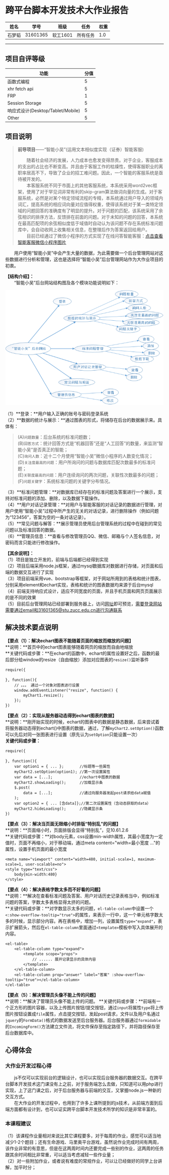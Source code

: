 # 跨平台脚本开发技术大作业报告   

| 姓名 | 学号 | 班级 | 任务 | 权重 |
|------|-----|------|------|------|
|石梦韬|31601365|软工1601|所有任务|1.0|

***************************************
## 项目自评等级
|功能|分值|
|-----|----|
|函数式编程|5|
|xhr fetch api|5|
|FRP|1|
|Session Storage|5|
|响应式设计(Desktop/Tablet/Mobile)|5|
|Other|5|

## 项目说明
> **前导项目**——“智能小吴”(运用文本相似度实现（证券）智能客服)  
>   
>　　随着社会经济的发展，人力成本也愈发变得昂贵。对于企业，客服成本的支出的占比也不断变高。并且由于客服工作的枯燥性，使得客服职业的离职率居高不下，导致了企业的招工难问题。因此，一个智能的客服系统是亟待被开发的。  
>　　本客服系统不同于市面上的其他客服系统，本系统采用word2vec框架，使用了对于罕见词非常有利的skip-gram算法做词向量的生成。对于客服系统，必然是对某个特定领域流程的专精，本系统通过用户导入的领域内词汇，提高系统的相应词向量对应值得权重，使得该系统对于某一类特定领域的问题回答的准确度有了明显的提升。对于问题的匹配，该系统采用了余弦相识的排序方法，反馈排在前面的问题。对于未知的问题的回答，本系统在最高匹配项的余弦相似度低于域值时自动认为该问题不存在系统标准问题库中，会自动收网上收集相关信息，在整理后作为答案返回给用户。  
>　　目前已经通过了微信小程序的方式实现了在线问答智能客服：[点击查看智能客服微信小程序图片](https://zuccsecondary.cn/qa/src/%E6%99%BA%E8%83%BD%E5%AE%A2%E6%9C%8D.png)   

　　用户使用“智能小吴”中会产生大量的数据，为此需要做一个后台管理网站对这些数据进行分析和管理，这也是选择将“智能小吴”后台管理网站作为大作业项目的初衷。  

**【结构介绍】：**  
　　“智能小吴”后台网站结构图及各个模块功能说明如下：  
  
![avatar](./img/strut.png)  

（1）**登录：**用户输入正确的账号与密码登录系统  
（2）**数据的统计与展示：**通过图表的形式，将储存在后台的数据展示来。具体有：  
> (A)``问题数量``：后台系统的标准问题数；  
> (B)``回答方式``：统计回答方式是“机器回答”还是“人工回答”的数量，来监测“智能小吴”是否真正的智能；  
> (C)``询问人数``：近十二个月使用“智能小吴”微信小程序的人数变化情况；  
> (D)``关注度最高的问题``：用户所询问的问题与数据库匹配次数最多的标准问题；  
> (E)``关联度最高的问题``：用户连续询问的两次问题，关联性次数最多的问题；  
> (F)``问题关键字``：系统标准问题的关键字分布情况。  

（3）**标准问题管理：**对数据库已经存在的标准问题及答案进行一个展示，支持对标准问题的添加、删除，以及数据下载操作。  
（4）**用户对话记录管理：**对用户与智能客服的对话记录的数据进行管理，对用户使用“智能小吴”过程中所产生的无关的对话记录，进行删除操作（例如问题为“123456”，答案为空的一条对话记录）。  
（5）**常见问题与解答：**展示管理员使用后台管理系统的过程中在碰到的常见问题以及标准回答的数据。  
（6）**管理员信息：**查看与修改管理员QQ、微信、邮箱与个人签名信息，对密码而言只能进行修改操作。  

**【其余说明】：**  
（1）项目是独立开发的，前端与后端都已经得到实现  
（2）项目后端采用node.js框架，通过mysql数据库对数据进行存储，对页面和后端的数据交互进行了实现  
（3）项目前端采用vue、bootstrap等框架，对于网站所用到的表格和统计图表，分别采用element和echart实现，表格和统计的图表数据均来源于后台mysql  
（4）前端支持响应式设计，适应不同宽度的页面，并且手机页面和网页页面展示的是不同的效果  
（5）目前后台管理网站已经部署到服务器上，访问[网址](https://zuccsecondary.cn/qa/visual/login.html)即可预览，需要登录网站需要通过email和31601365@stu.zucc.edu.cn进行沟通联系
  

## 解决技术要点说明
**【要点（1）：解决echart图表不能随着页面的缩放而缩放的问题】**   
**说明：**首页中的echart图表能够随着网页的缩放而自由地缩放   
**关键代码或步骤：**在echart的函数中，echart的属性设置好之后，函数的最后部分给window的resize（自由缩放）添加对应图表的``resize()``监听事件  
```
require({
	
}, function(){
	// 。。。 通过一个对象对图表进行设置
	window.addEventListener("resize", function() {
		myChart1.resize();
	});
})
```

**【要点（2）：实现从服务器动态得到echart图表的数据】**  
**说明：**刚开始实现的时候，echart的图表中的数据是静态数据，后来尝试着将服务器动态得到echart()中图表的数据，通过，了解``myChart2.setOption()``函数可以先后对同一张图表进行设置（原先认为``setOption``只能设置一次）  
**关键代码或步骤：**   
```
require({
	
}, function(){
	var option1 = { ... };       //标题等一些属性 
	myChart2.setOption(option1); //第一次设置属性
	var data = [...];            //echart中图表的数据
	myChart2.showLoading();      //加载显示条
	$.post(
		data = [...];            //通过向服务器发起post请求给data赋值
	);
	var option2 = { ... [含data]};//第二次设置属性（含动态获取的data）
	myChart2.hideLoading();      //隐藏显示条
})
```

**【要点（3）：解决当页面无限缩小时排版“特别乱”的问题】**  
**说明：**页面缩小时，页面排版会显得“特别乱”，见10.61.2.6  
**关键代码或步骤：**对body元素，css设置min-width属性，其最小宽度为一定值时，页面不再缩小，对于移动端，通过meta content="width=最小宽度 ..."的属性，设置手机页面的最小宽度  
```
<meta name="viewport" content="width=480, initial-scale=1, maximum-scale=1, user-scalable=no">
<style type="text/css">
	body{min-width:480}
</style>
```

**【要点（4）：解决表格字数太多而不好看的问题】**  
**说明：**解决在查看标准问题及答案、用户对话历史记录表格当中，例如标准问题的答案，字数太多表格显得太挤的问题。  
**关键代码或步骤：**对字数显示太多的问题，``el-table-column``中设置一个``<:show-overflow-tooltip="true">``的属性，来表示一行中，这一个单元格字数太多的时候，显示部分内容。再在表格中，增加一列，设置属性``type="expand"``，表示扩展箭头，然后在``el-table-column``里面通过``<template>``模板中写入具体展开的内容。  
```
<el-table>
	<el-table-column type="expand">
		<template scope="props">
			// ...... 展开记录显示的具体内容
		</template>
	</el-table-column>
	<el-table-column prop="answer" label="答案" :show-overflow-tooltip="true"></el-table-column>
</el-table>
```

**【要点（5）：解决管理员头像不能上传的问题】**  
**说明：**解决了管理员头像不能上传的问题。
**关键代码或步骤：**前端有一个正方形的图片容器，以及上传图片按钮/提交按钮，通过``input``将属性``type``将上传图片按钮设置成``file``属性，点击提交按钮，发起post请求，文件以及用户名通过``jquery``的``FormData()``格式的数据发送至后台服务器。后台服务器通过``formidable``的``IncomingForm()``方法建立文件流，将文件保存至指定路径下，并将路径保存至后台数据库中。


## 心得体会
### 大作业开发过程心得
　　js不仅可以实现前台的逻辑设计，也可以实现后台服务器的数据交互。在跨平台脚本开发技术这门课没有上之前，对于服务端怎么去做，只知道可以用php进行实现，上了这门课之后，对于后台服务器与前端的交互，又掌握node.js一种新的交互方式。  
　　在大作业的开发过程中，也用到了许多上课所提到的js技术，从前端方面到后端方面都有设计到，也可以证实跨平台脚本开发技术所学的知识是非常丰富的。  

### 本课程建议
（1）该课程作业量相对来说比其它课程要多，对于每周的作业，感觉可以适当地减少1-2个题目；还有生命游戏、马里奥平台游戏，虽然说作业完成时间有两周，该作业非常的有意思，但是在这两周时间内还要完成一些别的作业，这两周的任务跟其余时间相比非常重，可以适当考虑减轻一些作业量；  
（2）对一些附加作业，或者说有难度的常规作业，可以让已经做好的同学上台讲解，加平时分；  
   





